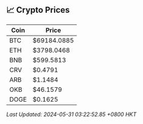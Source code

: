 ## 📈 Crypto Prices

| Coin | Price |
| ---- | ----- |
| BTC | $69184.0885 |
| ETH | $3798.0468 |
| BNB | $599.5813 |
| CRV | $0.4791 |
| ARB | $1.1484 |
| OKB | $46.1579 |
| DOGE | $0.1625 |

_Last Updated: 2024-05-31 03:22:52.85 +0800 HKT_